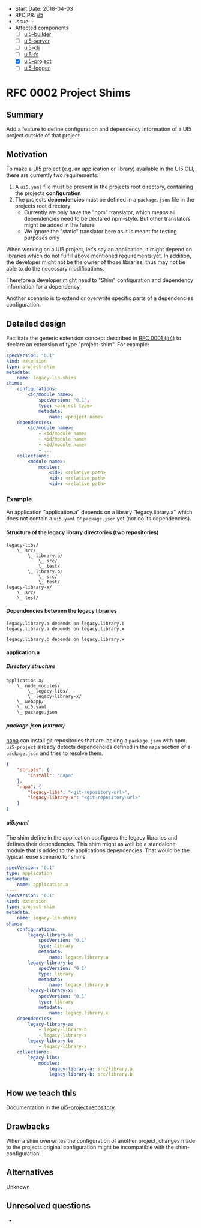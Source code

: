 - Start Date: 2018-04-03
- RFC PR: [#5](https://github.com/UI5/cli/pull/5)
- Issue: -
- Affected components <!-- Check affected components by writing an "X" into the brackets -->
    + [ ] [ui5-builder](./packages/builder)
    + [ ] [ui5-server](./packages/server)
    + [ ] [ui5-cli](./packages/cli)
    + [ ] [ui5-fs](./packages/fs)
    + [x] [ui5-project](./packages/project)
    + [ ] [ui5-logger](./packages/logger)

# RFC 0002 Project Shims
## Summary
Add a feature to define configuration and dependency information of a UI5 project outside of that project.

## Motivation
To make a UI5 project (e.g. an application or library) available in the UI5 CLI, there are currently two requirements:

1. A `ui5.yaml` file must be present in the projects root directory, containing the projects **configuration**
2. The projects **dependencies** must be defined in a `package.json` file in the projects root directory
    - Currently we only have the "npm" translator, which means all dependencies need to be declared npm-style. But other translators might be added in the future
    - We ignore the "static" translator here as it is meant for testing purposes only

When working on a UI5 project, let's say an application, it might depend on libraries which do not fulfill above mentioned requirements yet. In addition, the developer might not be the owner of those libraries, thus may not be able to do the necessary modifications.

Therefore a developer might need to "Shim" configuration and dependency information for a dependency.

Another scenario is to extend or overwrite specific parts of a dependencies configuration.

## Detailed design
Facilitate the generic extension concept described in [RFC 0001 (#4)](https://github.com/UI5/cli/pull/4) to declare an extension of type "project-shim". For example:
```yaml
specVersion: "0.1"
kind: extension
type: project-shim
metadata:
    name: legacy-lib-shims
shims:
    configurations:
        <id/module name>:
            specVersion: "0.1",
            type: <project type>
            metadata:
                name: <project name>
    dependencies:
        <id/module name>:
            - <id/module name>
            - <id/module name>
            - <id/module name>
            - ...
    collections:
        <module name>:
            modules:
                <id>: <relative path>
                <id>: <relative path>
                <id>: <relative path>
```

### Example
An application "application.a" depends on a library "legacy.library.a" which does not contain a `ui5.yaml` or `package.json` yet (nor do its dependencies).

#### Structure of the legacy library directories (two repositories)
```
legacy-libs/
    \_ src/
        \_ library.a/
            \_ src/
            \_ test/
        \_ library.b/
            \_ src/
            \_ test/
legacy-library-x/
    \_ src/
    \_ test/
```

#### Dependencies between the legacy libraries
```
legacy.library.a depends on legacy.library.b
legacy.library.a depends on legacy.library.x

legacy.library.b depends on legacy.library.x
```

#### application.a
##### Directory structure
```
application-a/
    \_ node_modules/
        \_ legacy-libs/
        \_ legacy-library-x/
    \_ webapp/
    \_ ui5.yaml
    \_ package.json
```

##### package.json (extract)
[napa](https://github.com/shama/napa) can install git repositories that are lacking a `package.json` with npm. `ui5-project` already detects dependencies defined in the `napa` section of a `package.json` and tries to resolve them.

```json
{
    "scripts": {
        "install": "napa"
    },
    "napa": {
        "legacy-libs": "<git-repository-url>",
        "legacy-library-x": "<git-repository-url>"
    }
}

```

##### ui5.yaml
The shim define in the application configures the legacy libraries and defines their dependencies. This shim might as well be a standalone module that is added to the applications dependencies. That would be the typical reuse scenario for shims.

```yaml
specVersion: "0.1"
type: application
metadata:
    name: application.a
----
specVersion: "0.1"
kind: extension
type: project-shim
metadata:
    name: legacy-lib-shims
shims:
    configurations:
        legacy-library-a:
            specVersion: "0.1"
            type: library
            metadata:
                name: legacy.library.a
        legacy-library-b:
            specVersion: "0.1"
            type: library
            metadata:
                name: legacy.library.b
        legacy-library-x:
            specVersion: "0.1"
            type: library
            metadata:
                name: legacy.library.x
    dependencies:
        legacy-library-a:
            - legacy-library-b
            - legacy-library-x
        legacy-library-b:
            - legacy-library-x
    collections:
        legacy-libs:
            modules:
                legacy-library-a: src/library.a
                legacy-library-b: src/library.b
```


## How we teach this
Documentation in the [ui5-project repository](https://github.com/SAP/ui5-project/blob/main/docs/Configuration.md#project-shims).

## Drawbacks
When a shim overwrites the configuration of another project, changes made to the projects original configuration might be incompatible with the shim-configuration.

## Alternatives
Unknown

## Unresolved questions
-
